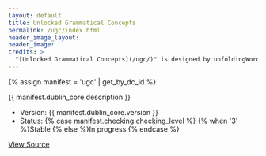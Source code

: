 ```yaml
---
layout: default
title: Unlocked Grammatical Concepts
permalink: /ugc/index.html
header_image_layout:
header_image:
credits: >
  "[Unlocked Grammatical Concepts](/ugc/)" is designed by unfoldingWord and developed by the [Door43 World Missions Community](https://door43.org/). It is made available under a [Creative Commons Attribution-ShareAlike 4.0 International](https://creativecommons.org/licenses/by-sa/4.0/) license.
---
```


{% assign manifest = 'ugc' | get_by_dc_id %}
<p>{{ manifest.dublin_core.description }}</p>

<ul>
 <li>Version: {{ manifest.dublin_core.version }}</li>
 <li>Status: {% case manifest.checking.checking_level %}
{% when '3' %}Stable {% else %}In progress
{% endcase %}</li>
</ul>

<div class="text-center">
 <p>
  <a class="btn btn-dark btn-sm" href="{{ manifest.dublin_core.url }}" title="UGC Version {{ manifest.dublin_core.version }} Source">
   <i class="fa fa-archive"></i> View Source
  </a>
 </p>
</div>
